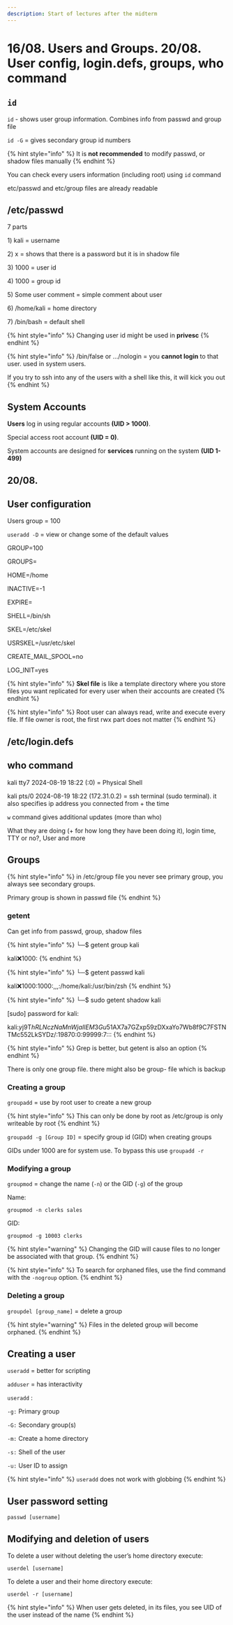 ```yaml
---
description: Start of lectures after the midterm
---
```


# 16/08. Users and Groups. 20/08. User config, login.defs, groups, who command

## `id`

`id` - shows user group information. Combines info from passwd and group file

`id -G` = gives secondary group id numbers

{% hint style="info" %}
It is **not recommended** to modify passwd, or shadow files manually
{% endhint %}

You can check every users information (including root) using `id` command

etc/passwd and etc/group files are already readable

## /etc/passwd

7 parts

1\) kali = username

2\) x = shows that there is a password but it is in shadow file

3\) 1000 = user id

4\) 1000 = group id

5\) Some user comment = simple comment about user

6\) /home/kali = home directory

7\) /bin/bash = default shell

{% hint style="info" %}
Changing user id might be used in **privesc**
{% endhint %}

{% hint style="info" %}
/bin/false or .../nologin = you **cannot login** to that user. used in system users.&#x20;

If you try to ssh into any of the users with a shell like this, it will kick you out
{% endhint %}

## System Accounts

**Users** log in using regular accounts **(UID > 1000)**.

Special access root account **(UID = 0)**.

System accounts are designed for **services** running on the system **(UID 1-499)**

## 20/08.

## User configuration

Users group = 100

`useradd -D` = view or change some of the default values

GROUP=100&#x20;

GROUPS=&#x20;

HOME=/home&#x20;

INACTIVE=-1&#x20;

EXPIRE=&#x20;

SHELL=/bin/sh&#x20;

SKEL=/etc/skel&#x20;

USRSKEL=/usr/etc/skel&#x20;

CREATE\_MAIL\_SPOOL=no&#x20;

LOG\_INIT=yes

{% hint style="info" %}
**Skel file** is like a template directory where you store files you want replicated for every user when their accounts are created
{% endhint %}

{% hint style="info" %}
Root user can always read, write and execute every file. If file owner is root, the first rwx part does not matter
{% endhint %}

## /etc/login.defs

## who command

kali tty7 2024-08-19 18:22 (:0) = Physical Shell

kali pts/0 2024-08-19 18:22 (172.31.0.2) = ssh terminal (sudo terminal). it also specifies ip address you connected from + the time

`w` command gives additional updates (more than who)

What they are doing (+ for how long they have been doing it), login time, TTY or no?, User and more

## Groups

{% hint style="info" %}
in /etc/group file you never see primary group, you always see secondary groups.

Primary group is shown in passwd file
{% endhint %}

### getent

Can get info from passwd, group, shadow files

{% hint style="info" %}
└─$ getent group kali&#x20;

kali:x:1000:
{% endhint %}

{% hint style="info" %}
└─$ getent passwd kali&#x20;

kali:x:1000:1000:,,,:/home/kali:/usr/bin/zsh
{% endhint %}

{% hint style="info" %}
└─$ sudo getent shadow kali&#x20;

\[sudo] password for kali:&#x20;

kali:$y$j9T$hRLNczNaMnWjaIlEM3Gu51$AX7a7GZxp59zDXxaYo7Wb8f9C7FSTNTMc552LkSYDz/:19870:0:99999:7:::
{% endhint %}

{% hint style="info" %}
Grep is better, but getent is also an option
{% endhint %}

There is only one group file. there might also be group- file which is backup

### Creating a group

`groupadd` = use by root user to create a new group

{% hint style="info" %}
This can only be done by root as /etc/group is only writeable by root
{% endhint %}

`groupadd -g [Group ID]` = specify group id (GID) when creating groups

GIDs under 1000 are for system use. To bypass this use `groupadd -r`

### Modifying a group

`groupmod` = change the name (`-n`) or the GID (`-g`) of the group

Name:

`groupmod -n clerks sales`

GID:

`groupmod -g 10003 clerks`

{% hint style="warning" %}
Changing the GID will cause files to no longer be associated with that group.
{% endhint %}

{% hint style="info" %}
To search for orphaned files, use the find command with the `-nogroup` option.
{% endhint %}

### Deleting a group

`groupdel [group_name]` = delete a group

{% hint style="warning" %}
Files in the deleted group will become orphaned.
{% endhint %}

## Creating a user

`useradd` = better for scripting

`adduser` = has interactivity

`useradd` :&#x20;

`-g:` Primary group

`-G:` Secondary group(s)

`-m:` Create a home directory

`-s:` Shell of the user

`-u:` User ID to assign

{% hint style="info" %}
`useradd` does not work with globbing
{% endhint %}

## User password setting

`passwd [username]`

## Modifying and deletion of users

To delete a user without deleting the user’s home directory execute:

`userdel [username]`

To delete a user and their home directory execute:

`userdel -r [username]`

{% hint style="info" %}
When user gets deleted, in its files, you see UID of the user instead of the name
{% endhint %}
